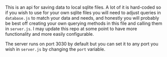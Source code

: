 This is an api for saving data to local sqlite files. A lot of it is hard-coded so if you wish to use for your own sqlite files you will need to adjust queries in `database.js` to match your data and needs, and honestly you will probably be best off creating your own querying methods in this file and calling them in `server.js`. I may update this repo at some point to have more functionality and more easily configurable.

The server runs on port 3030 by default but you can set it to any port you wish in `server.js` by changing the `port` variable.